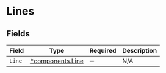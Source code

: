 # Lines


## Fields

| Field                                           | Type                                            | Required                                        | Description                                     |
| ----------------------------------------------- | ----------------------------------------------- | ----------------------------------------------- | ----------------------------------------------- |
| `Line`                                          | [*components.Line](../../models/shared/line.md) | :heavy_minus_sign:                              | N/A                                             |
